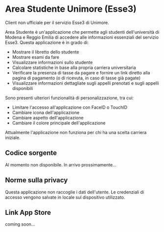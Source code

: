 # Area Studente Unimore (Esse3)

Client non ufficiale per il servizio Esse3 di Unimore.

Area Studente è un'applicazione che permette agli studenti dell'università di Modena e Reggio Emilia di accedere alle informazioni essenziali del servizio Esse3. Questa applicazione è in grado di:

- Mostrare il libretto dello studente
- Mostrare esami da fare
- Visualizzare informazioni sullo studente
- Calcolare statistiche in base alla propria carriera universitaria
- Verificare la presenza di tasse da pagare e fornire un link diretto alla pagina di pagamento (o di ricevuta, in caso di tasse già pagate)
- Visualizzare informazioni dettagliate sugli appelli prenotati e sugli appelli disponibili

Sono presenti ulteriori funzionalità di personalizzazione, tra cui:

- Limitare l'accesso all'applicazione con FaceID o TouchID
- Cambiare icona dell'applicazione
- Cambiare aspetto dell'applicazione
- Cambiare il colore principale dell'applicazione

Attualmente l'applicazione non funziona per chi ha una scelta carriera iniziale.

## Codice sorgente
Al momento non disponibile. In arrivo prossimamente...

## Norme sulla privacy
Questa applicazione non raccoglie i dati dell'utente. Le credenziali di accesso vengono salvate in locale sul dispositivo utilizzato.

## Link App Store
coming soon...
